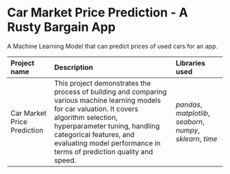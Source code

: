 
# Car Market Price Prediction - A Rusty Bargain App

A Machine Learning Model that can predict prices of used cars for an app.



| Project name | Description | Libraries used | 
| :---------------------- | :---------------------- | :---------------------- |
| Car Market Price Prediction | This project demonstrates the process of building and comparing various machine learning models for car valuation. It covers algorithm selection, hyperparameter tuning, handling categorical features, and evaluating model performance in terms of prediction quality and speed. | *pandas*, *matplotlib*, *seaborn*, *numpy*, *sklearn*, *time* |
